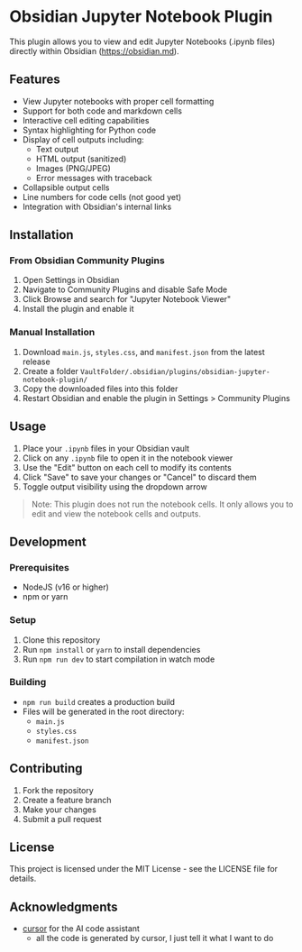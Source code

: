 # Obsidian Jupyter Notebook Plugin

This plugin allows you to view and edit Jupyter Notebooks (.ipynb files) directly within Obsidian (<https://obsidian.md>).

## Features

- View Jupyter notebooks with proper cell formatting
- Support for both code and markdown cells
- Interactive cell editing capabilities
- Syntax highlighting for Python code
- Display of cell outputs including:
  - Text output
  - HTML output (sanitized)
  - Images (PNG/JPEG)
  - Error messages with traceback
- Collapsible output cells
- Line numbers for code cells (not good yet)
- Integration with Obsidian's internal links

## Installation

### From Obsidian Community Plugins

1. Open Settings in Obsidian
2. Navigate to Community Plugins and disable Safe Mode
3. Click Browse and search for "Jupyter Notebook Viewer"
4. Install the plugin and enable it

### Manual Installation

1. Download `main.js`, `styles.css`, and `manifest.json` from the latest release
2. Create a folder `VaultFolder/.obsidian/plugins/obsidian-jupyter-notebook-plugin/`
3. Copy the downloaded files into this folder
4. Restart Obsidian and enable the plugin in Settings > Community Plugins

## Usage

1. Place your `.ipynb` files in your Obsidian vault
2. Click on any `.ipynb` file to open it in the notebook viewer
3. Use the "Edit" button on each cell to modify its contents
4. Click "Save" to save your changes or "Cancel" to discard them
5. Toggle output visibility using the dropdown arrow

> Note: This plugin does not run the notebook cells. It only allows you to edit and view the notebook cells and outputs.

## Development

### Prerequisites

- NodeJS (v16 or higher)
- npm or yarn

### Setup

1. Clone this repository
2. Run `npm install` or `yarn` to install dependencies
3. Run `npm run dev` to start compilation in watch mode

### Building

- `npm run build` creates a production build
- Files will be generated in the root directory:
  - `main.js`
  - `styles.css`
  - `manifest.json`

## Contributing

1. Fork the repository
2. Create a feature branch
3. Make your changes
4. Submit a pull request

## License

This project is licensed under the MIT License - see the LICENSE file for details.

## Acknowledgments

- [cursor](https://cursor.com) for the AI code assistant
  - all the code is generated by cursor, I just tell it what I want to do
